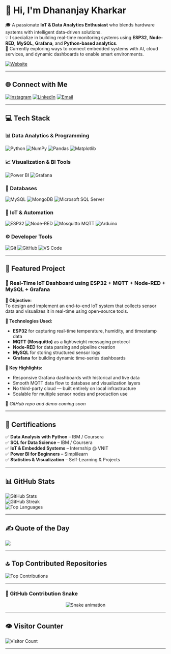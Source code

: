 # 👋 Hi, I'm Dhananjay Kharkar

🎓 A passionate **IoT & Data Analytics Enthusiast** who blends hardware systems with intelligent data-driven solutions.  
💡 I specialize in building real-time monitoring systems using **ESP32**, **Node-RED**, **MySQL**, **Grafana**, and **Python-based analytics**.  
🚀 Currently exploring ways to connect embedded systems with AI, cloud services, and dynamic dashboards to enable smart environments.  

[![Website](https://img.shields.io/badge/Website-dhananjaykharkar.tech-0A0A0A?style=flat&logo=Google-Chrome&logoColor=white)](http://dhananjaykharkar.tech/)


---

## 🌐 Connect with Me

[![Instagram](https://img.shields.io/badge/Instagram-%23E4405F.svg?logo=Instagram&logoColor=white)](https://instagram.com/dhanno.9)
[![LinkedIn](https://img.shields.io/badge/LinkedIn-%230077B5.svg?logo=linkedin&logoColor=white)](https://linkedin.com/in/dhananjaykharkar)
[![Email](https://img.shields.io/badge/Email-D14836?logo=gmail&logoColor=white)](mailto:dkharkar00@gmail.com)

---

## 💻 Tech Stack

### 📊 Data Analytics & Programming  
![Python](https://img.shields.io/badge/python-3670A0?style=flat&logo=python&logoColor=ffdd54)  ![NumPy](https://img.shields.io/badge/numpy-%23013243.svg?style=flat&logo=numpy&logoColor=white)  ![Pandas](https://img.shields.io/badge/pandas-%23150458.svg?style=flat&logo=pandas&logoColor=white)  ![Matplotlib](https://img.shields.io/badge/Matplotlib-%23ffffff.svg?style=flat&logo=Matplotlib&logoColor=black)

### 📈 Visualization & BI Tools  
![Power BI](https://img.shields.io/badge/power_bi-F2C811?style=flat&logo=powerbi&logoColor=black)  ![Grafana](https://img.shields.io/badge/grafana-%23F46800.svg?style=flat&logo=grafana&logoColor=white) 

### 💾 Databases  
![MySQL](https://img.shields.io/badge/MySQL-%2300f.svg?style=flat&logo=mysql&logoColor=white)  ![MongoDB](https://img.shields.io/badge/MongoDB-%234ea94b.svg?style=flat&logo=mongodb&logoColor=white)  ![Microsoft SQL Server](https://img.shields.io/badge/Microsoft%20SQL%20Server-CC2927?style=flat&logo=microsoft%20sql%20server&logoColor=white)

### 🔌 IoT & Automation  
![ESP32](https://img.shields.io/badge/ESP32-%235C5C5C?style=flat&logo=espressif&logoColor=white) ![Node-RED](https://img.shields.io/badge/Node--RED-%238F0000.svg?style=flat&logo=node-red&logoColor=white)  ![Mosquitto MQTT](https://img.shields.io/badge/mosquitto-%233C5280.svg?style=flat&logo=eclipsemosquitto&logoColor=white)  ![Arduino](https://img.shields.io/badge/-Arduino-00979D?style=flat&logo=Arduino&logoColor=white)

### ⚙️ Developer Tools  
![Git](https://img.shields.io/badge/git-%23F05033.svg?style=flat&logo=git&logoColor=white)  ![GitHub](https://img.shields.io/badge/github-%23121011.svg?style=flat&logo=github&logoColor=white)  ![VS Code](https://img.shields.io/badge/VS%20Code-007ACC?style=flat&logo=visual-studio-code&logoColor=white)

---

## 🚀 Featured Project

### 📡 Real-Time IoT Dashboard using ESP32 + MQTT + Node-RED + MySQL + Grafana

**🎯 Objective:**  
To design and implement an end-to-end IoT system that collects sensor data and visualizes it in real-time using open-source tools.

**🔧 Technologies Used:**
- **ESP32** for capturing real-time temperature, humidity, and timestamp data  
- **MQTT (Mosquitto)** as a lightweight messaging protocol  
- **Node-RED** for data parsing and pipeline creation  
- **MySQL** for storing structured sensor logs  
- **Grafana** for building dynamic time-series dashboards

**🌟 Key Highlights:**
- Responsive Grafana dashboards with historical and live data  
- Smooth MQTT data flow to database and visualization layers  
- No third-party cloud — built entirely on local infrastructure  
- Scalable for multiple sensor nodes and production use

🔗 *GitHub repo and demo coming soon*

---

## 📜 Certifications

✅ **Data Analysis with Python** – IBM / Coursera  
✅ **SQL for Data Science** – IBM / Coursera  
✅ **IoT & Embedded Systems** – Internship @ VNIT  
✅ **Power BI for Beginners** – Simplilearn  
✅ **Statistics & Visualization** – Self-Learning & Projects

---

## 📊 GitHub Stats

![GitHub Stats](https://github-readme-stats.vercel.app/api?username=dhananjaykr9&theme=dark&hide_border=false&include_all_commits=true&count_private=false)  
![GitHub Streak](https://nirzak-streak-stats.vercel.app/?user=dhananjaykr9&theme=dark&hide_border=false)  
![Top Languages](https://github-readme-stats.vercel.app/api/top-langs/?username=dhananjaykr9&theme=dark&hide_border=false&layout=compact)

---

## ✍️ Quote of the Day

![](https://quotes-github-readme.vercel.app/api?type=horizontal&theme=dark)

---

## 🔝 Top Contributed Repositories

![Top Contributions](https://github-contributor-stats.vercel.app/api?username=dhananjayk9&limit=5&theme=dark&combine_all_yearly_contributions=true)

---


### 🐍 GitHub Contribution Snake

<div align="center">
  <img src="https://raw.githubusercontent.com/dhananjaykr9/dhananjaykr9/output/github-contribution-grid-snake.svg" alt="Snake animation" />
</div>


---
## 👁️ Visitor Counter
![Visitor Count](https://visitor-badge.laobi.icu/badge?page_id=dhananjaykr9.dhananjaykr9)


---


